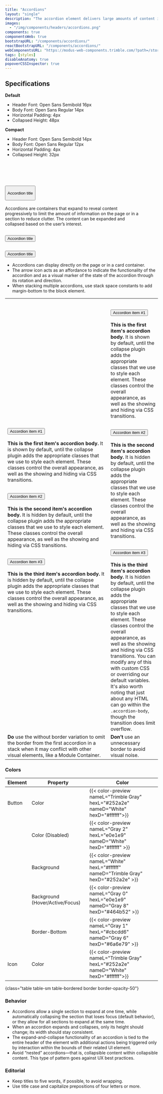 ```yaml
---
title: "Accordions"
layout: "single"
description: "The accordion element delivers large amounts of content in a small space through progressive disclosure."
images:
  - "/img/components/headers/accordions.png"
components: true
componentsWeb: true
bootstrapURL: "/components/accordions/"
reactBootstrapURL: "/components/accordions/"
webComponentsURL: "https://modus-web-components.trimble.com/?path=/story/components-accordion--default"
tags: [styles]
disableAnatomy: true
popoverCSSInspector: true
---
```


## Specifications

**Default**

- Header Font: Open Sans Semibold 16px
- Body Font: Open Sans Regular 14px
- Horizontal Padding: 4px
- Collapsed Height: 48px

**Compact**

- Header Font: Open Sans Semibold 14px
- Body Font: Open Sans Regular 12px
- Horizontal Padding: 4px
- Collapsed Height: 32px

<div class="bg-secondary-subtle bg-opacity-10 p-2 py-3 ps-5"><br><br><br>
<div class="ms-5 ps-5">
<div class="accordion mx-auto" id="accordionStyleExample" style="max-width: 440px">
  <div class="accordion-item">
    <h2 class="accordion-header">
      <button class="accordion-button pe-none"
        type="button"
        style="height:48px"
        aria-expanded="true"
        aria-controls="collapseOne"
        data-bs-toggle="popover"
        data-bs-container="body"
        data-bs-placement="left"
        data-bs-custom-class="popover-css-inspector"
        data-css-inspector-hide="b-radius text-align user-select width">
        Accordion title
      </button>
    </h2>
    <div id="collapseOne" class="accordion-collapse collapse show" data-bs-parent="#accordionStyleExample">
      <div class="accordion-body">
        Accordions are containers that expand to reveal content progressively to limit the amount of information on the page or in a section to reduce clutter. The content can be expanded and collapsed based on the user’s interest.
      </div>
    </div>
  </div>
  <div class="accordion-item">
    <h2 class="accordion-header">
      <button class="accordion-button collapsed" type="button" aria-expanded="false">
        Accordion title
      </button>
    </h2>
    <div id="collapseTwo" class="accordion-collapse collapse" data-bs-parent="#accordionStyleExample">
      <div class="accordion-body">
      </div>
    </div>
  </div>
  <div class="accordion-item">
    <h2 class="accordion-header">
      <button class="accordion-button collapsed" type="button" aria-expanded="false">
        Accordion title
      </button>
    </h2>
    <div id="collapseThree" class="accordion-collapse collapse" data-bs-parent="#accordionStyleExample">
      <div class="accordion-body">
      </div>
    </div>
  </div>
</div>
</div>
</div>
<script>
  var myPopovers = document.querySelectorAll('.my-popover');
  myPopovers.forEach(function(myPopover) {
    var popover = new bootstrap.Popover(myPopover, {
      trigger: 'manual'
    });
    popover.show();
  });
</script>

- Accordions can display directly on the page or in a card container.
- The arrow icon acts as an affordance to indicate the functionality of the accordion and as a visual marker of the state of the accordion through its rotation and direction.
- When stacking multiple accordions, use stack space constants to add margin-bottom to the block element.

<table class="table border">
  <tr>
    <td scope="col">
      <div class="accordion mx-auto" id="accordionStyleExample2">
  <div class="accordion-item">
    <h2 class="accordion-header">
      <button class="accordion-button" type="button" data-bs-toggle="collapse" data-bs-target="#collapseOne2" aria-expanded="true" aria-controls="collapseOne2">
        Accordion item #1
      </button>
    </h2>
    <div id="collapseOne2" class="accordion-collapse collapse show" data-bs-parent="#accordionStyleExample2">
      <div class="accordion-body">
        <strong>This is the first item's accordion body.</strong> It is shown by default, until the collapse plugin adds the appropriate classes that we use to style each element. These classes control the overall appearance, as well as the showing and hiding via CSS transitions.
      </div>
    </div>
  </div>
  <div class="accordion-item">
    <h2 class="accordion-header">
      <button class="accordion-button collapsed" type="button" data-bs-toggle="collapse" data-bs-target="#collapseTwo2" aria-expanded="false" aria-controls="collapseTwo2">
        Accordion item #2
      </button>
    </h2>
    <div id="collapseTwo2" class="accordion-collapse collapse" data-bs-parent="#accordionStyleExample2">
      <div class="accordion-body">
        <strong>This is the second item's accordion body.</strong> It is hidden by default, until the collapse plugin adds the appropriate classes that we use to style each element. These classes control the overall appearance, as well as the showing and hiding via CSS transitions.
      </div>
    </div>
  </div>
  <div class="accordion-item">
    <h2 class="accordion-header">
      <button class="accordion-button collapsed" type="button" data-bs-toggle="collapse" data-bs-target="#collapseThree2" aria-expanded="false" aria-controls="collapseThree2">
        Accordion item #3
      </button>
    </h2>
    <div id="collapseThree2" class="accordion-collapse collapse" data-bs-parent="#accordionStyleExample2">
      <div class="accordion-body">
        <strong>This is the third item's accordion body.</strong> It is hidden by default, until the collapse plugin adds the appropriate classes that we use to style each element. These classes control the overall appearance, as well as the showing and hiding via CSS transitions.
      </div>
    </div>
  </div>
</div>
      </div>
    </td>
    <td scope="col" class="w-50">
<div class="accordion border mx-auto" id="accordionStyleExample3" style="max-width: 500px">
  <div class="accordion-item border">
    <h2 class="accordion-header border-bottom">
      <button class="accordion-button" type="button" data-bs-toggle="collapse" data-bs-target="#collapseOne3" aria-expanded="true" aria-controls="collapseOne3">
        Accordion item #1
      </button>
    </h2>
    <div id="collapseOne3" class="accordion-collapse collapse show" data-bs-parent="#accordionStyleExample3">
      <div class="accordion-body">
        <strong>This is the first item's accordion body.</strong> It is shown by default, until the collapse plugin adds the appropriate classes that we use to style each element. These classes control the overall appearance, as well as the showing and hiding via CSS transitions.
      </div>
    </div>
  </div>
  <div class="accordion-item border">
    <h2 class="accordion-header border-bottom">
      <button class="accordion-button collapsed" type="button" data-bs-toggle="collapse" data-bs-target="#collapseTwo3" aria-expanded="false" aria-controls="collapseTwo3">
        Accordion item #2
      </button>
    </h2>
    <div id="collapseTwo3" class="accordion-collapse collapse" data-bs-parent="#accordionStyleExample3">
      <div class="accordion-body">
        <strong>This is the second item's accordion body.</strong> It is hidden by default, until the collapse plugin adds the appropriate classes that we use to style each element. These classes control the overall appearance, as well as the showing and hiding via CSS transitions.
      </div>
    </div>
  </div>
  <div class="accordion-item border">
    <h2 class="accordion-header border-bottom">
      <button class="accordion-button collapsed" type="button" data-bs-toggle="collapse" data-bs-target="#collapseThree3" aria-expanded="false" aria-controls="collapseThree3">
        Accordion item #3
      </button>
    </h2>
    <div id="collapseThree3" class="accordion-collapse collapse" data-bs-parent="#accordionStyleExample3">
      <div class="accordion-body">
        <strong>This is the third item's accordion body.</strong> It is hidden by default, until the collapse plugin adds the appropriate classes that we use to style each element. These classes control the overall appearance, as well as the showing and hiding via CSS transitions. You can modify any of this with custom CSS or overriding our default variables. It's also worth noting that just about any HTML can go within the <code>.accordion-body</code>, though the transition does limit overflow.
      </div>
    </div>
  </div>
    </td>
  </tr>
  <tr>
    <td class="do p-2">
      <strong class="text-success">Do </strong>use the without border variation
      to omit the border from the first accordion in a stack when it may
      conflict with other visual elements, like a Module Container.
    </td>
    <td class="dont p-2 align-top">
      <strong class="text-danger">Don’t </strong>use an unnecessary border to
      avoid visual noise.
    </td>
  </tr>
</table>

### Colors

<!-- prettier-ignore-start -->
| Element | Property                        | Color                                                                                  |
| ------- | ------------------------------- | -------------------------------------------------------------------------------------- |
| Button  | Color                           | {{< color-preview nameL="Trimble Gray" hexL="#252a2e" nameD="White" hexD="#ffffff">}}  |
|         | Color (Disabled)                | {{< color-preview nameL="Gray 2" hexL="e0e1e9" nameD="White" hexD="#ffffff" >}}        |
|         | Background                      | {{< color-preview nameL="White" hexL="#ffffff" nameD="Trimble Gray" hexD="#252a2e" >}} |
|         | Background (Hover/Active/Focus) | {{< color-preview nameL="Gray 0" hexL="e0e1e9" nameD="Gray 8" hexD="#464b52" >}}       |
|         | Border-Bottom                   | {{< color-preview nameL="Gray 1" hexL="#cbcdd6" nameD="Gray 6" hexD="#6a6e79" >}}      |
| Icon    | Color                           | {{< color-preview nameL="Trimble Gray" hexL="#252a2e" nameD="White" hexD="#ffffff">}}  |
{class="table table-sm table-bordered border border-opacity-50"}
<!-- prettier-ignore-end -->

### Behavior

- Accordions allow a single section to expand at one time, while automatically collapsing the section that loses focus (default behavior), or they allow for all sections to expand at the same time.
- When an accordion expands and collapses, only its height should change; its width should stay consistent.
- The expand-and-collapse functionality of an accordion is tied to the entire header of the element with additional actions being triggered only by interaction within the bounds of their related UI element.
- Avoid “nested” accordions—that is, collapsible content within collapsible content. This type of pattern goes against UX best practices.

### Editorial

- Keep titles to five words, if possible, to avoid wrapping.
- Use title case and capitalize prepositions of four letters or more.
